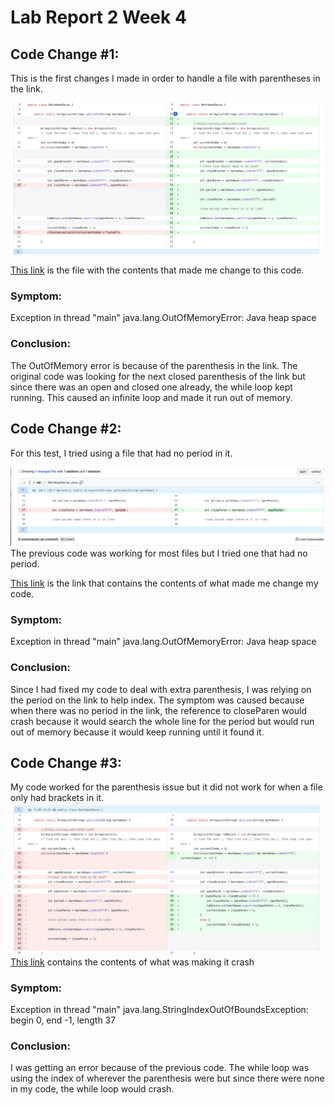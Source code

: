 # Lab Report 2 Week 4

## Code Change #1:

This is the first changes I made in order to handle a file with parentheses in the link.

![Image](parenth.png)

[This link](https://raw.githubusercontent.com/summerschulte/markdown-parser/main/newmarkdown.md) is the file with the contents that made me change to this code. 

### Symptom:
Exception in thread "main" java.lang.OutOfMemoryError: Java heap space

### Conclusion:
The OutOfMemory error is because of the parenthesis in the link. The original code was looking for the next closed parenthesis of the link but since there was an open and closed one already, the while loop kept running. This caused an infinite loop and made it run out of memory.
## Code Change #2:
For this test, I tried using a file that had no period in it.

![Image](change.png)
The previous code was working for most files but I tried one that had no period. 

[This link](https://raw.githubusercontent.com/summerschulte/markdown-parser/main/test-file.md) is the link that contains the contents of what made me change my code. 
### Symptom:
Exception in thread "main" java.lang.OutOfMemoryError: Java heap space
### Conclusion:
Since I had fixed my code to deal with extra parenthesis, I was relying on the period on the link to help index. The symptom was caused because when there was no period in the link, the reference to closeParen would crash because it would search the whole line for the period but would run out of memory because it would keep running until it found it. 
## Code Change #3:
My code worked for the parenthesis issue but it did not work for when a file only had brackets in it.
![Image](final.png)
[This link](https://raw.githubusercontent.com/summerschulte/markdown-parser/main/test1.md)  contains the contents of what was making it crash
### Symptom:
Exception in thread "main" java.lang.StringIndexOutOfBoundsException: begin 0, end -1, length 37
### Conclusion:
I was getting an error because of the previous code. The while loop was using the index of wherever the parenthesis were but since there were none in my code, the while loop would crash. 



